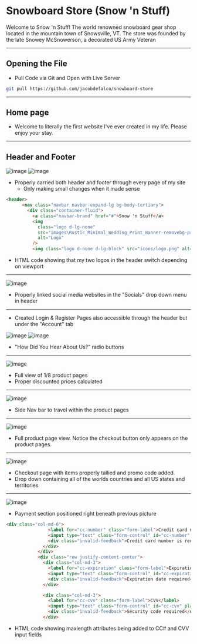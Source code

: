 # Snowboard Store (Snow 'n Stuff)

Welcome to Snow 'n Stuff! The world renowned snowboard gear shop located in the mountain town of Snowsville, VT.  The store was founded by the late Snowey McSnowerson, a decorated US Army Veteran

---
## Opening the File

 - Pull Code via Git and Open with Live Server

```bash
git pull https://github.com/jacobdefalco/snowboard-store
```
---
## Home page

 - Welcome to literally the first website I've ever created in my life.  Please enjoy your stay.
 ---
## Header and Footer

![image](https://user-images.githubusercontent.com/130497324/233464455-b5d12a75-c099-4198-941b-d8feb00b970a.png)
![image](https://user-images.githubusercontent.com/130497324/233464576-6546d1ef-25fc-43eb-84a7-ea9f325468bd.png)
 - Properly carried both header and footer through every page of my site
    - Only making small changes when it made sense
``` html
<header>
      <nav class="navbar navbar-expand-lg bg-body-tertiary">
        <div class="container-fluid">
          <a class="navbar-brand" href="#">Snow 'n Stuff</a>
          <img
            class="logo d-lg-none"
            src="images\Rustic_Minimal_Wedding_Print_Banner-removebg-preview.png"
            alt="Logo"
          />
          <img class="logo d-none d-lg-block" src="icons/logo.png" alt="Logo" />
```
- HTML code showing that my two logos in the header switch depending on viewport 
---
![image](https://user-images.githubusercontent.com/130497324/233465000-84513af1-2b0d-45d3-8798-3997cf2b9f32.png)
 - Properly linked social media websites in the "Socials" drop down menu in header
 ---

 - Created Login & Register Pages also accessible through the header but under the "Account" tab

![image](https://user-images.githubusercontent.com/130497324/233465389-c07a5d3d-3552-4ba4-9792-02408b22faa9.png)
![image](https://user-images.githubusercontent.com/130497324/233465563-ed2787e5-795f-4551-81fb-6dd00c759865.png)

- "How Did You Hear About Us?" radio buttons
---
 ![image](https://user-images.githubusercontent.com/130497324/233473351-8693c144-8d86-40ae-b8ee-7460f754e5d3.png)
 - Full view of 1/8 product pages
 - Proper discounted prices calculated

---
![image](https://user-images.githubusercontent.com/130497324/233474313-1cff5512-d759-402a-b803-ee1cef623bbb.png)
- Side Nav bar to travel within the product pages
---
![image](https://user-images.githubusercontent.com/130497324/233475647-59517f49-c690-4fb8-a40e-eb30228f1cff.png)
- Full product page view.  Notice the checkout button only appears on the product pages.
---
![image](https://user-images.githubusercontent.com/130497324/233475939-dbaea01a-61ea-448d-aef8-365483a05766.png)
- Checkout page with items properly tallied and promo code added.
- Drop down containing all of the worlds countries and all US states and territories 
    
---
![image](https://user-images.githubusercontent.com/130497324/233476582-248b24e9-bb0f-43b5-ae53-120aeac196fd.png)
- Payment section positioned right beneath previous picture
```HTML
<div class="col-md-6">
                <label for="cc-number" class="form-label">Credit card number</label>
                <input type="text" class="form-control" id="cc-number" placeholder="" required maxlength="16"/>
                <div class="invalid-feedback">Credit card number is required</div>
              </div>
            </div>
            <div class="row justify-content-center">
              <div class="col-md-3">
                <label for="cc-expiration" class="form-label">Expiration</label>
                <input type="text" class="form-control" id="cc-expiration" placeholder="" required />
                <div class="invalid-feedback">Expiration date required</div>
              </div>

              <div class="col-md-3">
                <label for="cc-cvv" class="form-label">CVV</label>
                <input type="text" class="form-control" id="cc-cvv" placeholder="" required maxlength="3" />
                <div class="invalid-feedback">Security code required</div>
              </div>
```
- HTML code showing maxlength attributes being added to CC# and CVV input fields